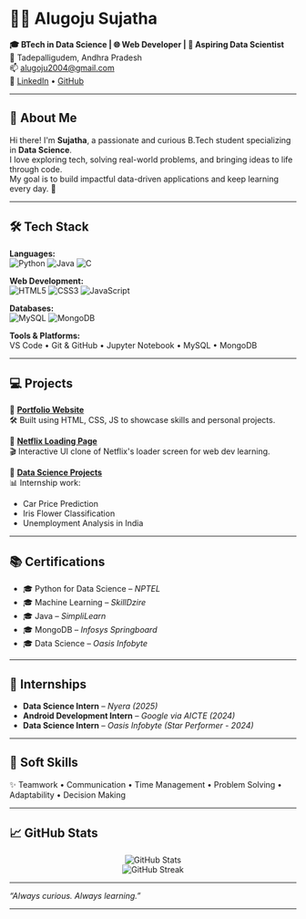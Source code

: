 # 👩‍💻 Alugoju Sujatha

**🎓 BTech in Data Science | 🌐 Web Developer | 🤖 Aspiring Data Scientist**  
📍 Tadepalligudem, Andhra Pradesh  
📫 [alugoju2004@gmail.com](mailto:alugoju2004@gmail.com)  
🔗 [LinkedIn](https://linkedin.com/in/sujatha-alugoju-3a05b2280) • [GitHub](https://github.com/Sujatha2108)

---

## 🌟 About Me

Hi there! I'm **Sujatha**, a passionate and curious B.Tech student specializing in **Data Science**.  
I love exploring tech, solving real-world problems, and bringing ideas to life through code.  
My goal is to build impactful data-driven applications and keep learning every day. 🚀

---

## 🛠️ Tech Stack

**Languages:**  
![Python](https://img.shields.io/badge/Python-3776AB?style=flat-square&logo=python&logoColor=white)
![Java](https://img.shields.io/badge/Java-ED8B00?style=flat-square&logo=java&logoColor=white)
![C](https://img.shields.io/badge/C-00599C?style=flat-square&logo=c&logoColor=white)

**Web Development:**  
![HTML5](https://img.shields.io/badge/HTML5-E34F26?style=flat-square&logo=html5&logoColor=white)
![CSS3](https://img.shields.io/badge/CSS3-1572B6?style=flat-square&logo=css3&logoColor=white)
![JavaScript](https://img.shields.io/badge/JavaScript-F7DF1E?style=flat-square&logo=javascript&logoColor=black)

**Databases:**  
![MySQL](https://img.shields.io/badge/MySQL-4479A1?style=flat-square&logo=mysql&logoColor=white)
![MongoDB](https://img.shields.io/badge/MongoDB-47A248?style=flat-square&logo=mongodb&logoColor=white)

**Tools & Platforms:**  
VS Code • Git & GitHub • Jupyter Notebook • MySQL • MongoDB

---

## 💻 Projects

📌 **[Portfolio Website](https://github.com/Sujatha2108/Portfolio)**  
🛠 Built using HTML, CSS, JS to showcase skills and personal projects.

📌 **[Netflix Loading Page](https://github.com/Sujatha2108/Netflix-Clone)**  
🎬 Interactive UI clone of Netflix's loader screen for web dev learning.

📌 **[Data Science Projects](https://github.com/Sujatha2108?tab=repositories&q=data+science)**  
📊 Internship work:  
- Car Price Prediction  
- Iris Flower Classification  
- Unemployment Analysis in India  

---

## 📚 Certifications

- 🎓 Python for Data Science – *NPTEL*  
- 🎓 Machine Learning – *SkillDzire*  
- 🎓 Java – *SimpliLearn*  
- 🎓 MongoDB – *Infosys Springboard*  
- 🎓 Data Science – *Oasis Infobyte*

---

## 💼 Internships

- **Data Science Intern** – *Nyera (2025)*  
- **Android Development Intern** – *Google via AICTE (2024)*  
- **Data Science Intern** – *Oasis Infobyte (Star Performer - 2024)*

---

## 🧠 Soft Skills

✨ Teamwork • Communication • Time Management • Problem Solving • Adaptability • Decision Making

---

## 📈 GitHub Stats

<p align="center">
  <img src="https://github-readme-stats.vercel.app/api?username=Sujatha2108&show_icons=true&theme=radical" alt="GitHub Stats" />
  <br/>
  <img src="https://github-readme-streak-stats.herokuapp.com/?user=Sujatha2108&theme=radical" alt="GitHub Streak" />
</p>

---

_“Always curious. Always learning.”_

---
